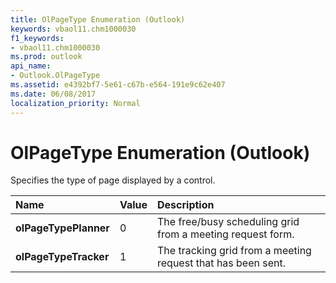 ```yaml
---
title: OlPageType Enumeration (Outlook)
keywords: vbaol11.chm1000030
f1_keywords:
- vbaol11.chm1000030
ms.prod: outlook
api_name:
- Outlook.OlPageType
ms.assetid: e4392bf7-5e61-c67b-e564-191e9c62e407
ms.date: 06/08/2017
localization_priority: Normal
---
```



# OlPageType Enumeration (Outlook)

Specifies the type of page displayed by a control.



|Name|Value|Description|
|:-----|:-----|:-----|
| **olPageTypePlanner**|0|The free/busy scheduling grid from a meeting request form.|
| **olPageTypeTracker**|1|The tracking grid from a meeting request that has been sent.|

